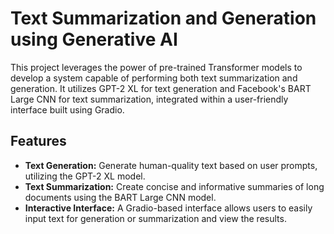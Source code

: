 
# Text Summarization and Generation using Generative AI

This project leverages the power of pre-trained Transformer models to develop a system capable of performing both text summarization and generation. It utilizes GPT-2 XL for text generation and Facebook's BART Large CNN for text summarization, integrated within a user-friendly interface built using Gradio.

## Features

- **Text Generation:** Generate human-quality text based on user prompts, utilizing the GPT-2 XL model.
- **Text Summarization:** Create concise and informative summaries of long documents using the BART Large CNN model.
- **Interactive Interface:** A Gradio-based interface allows users to easily input text for generation or summarization and view the results.
